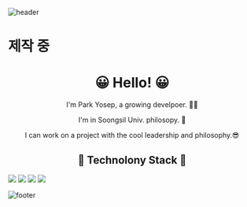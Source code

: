 ![header](https://capsule-render.vercel.app/api?type=wave&color=auto&height=300&section=header&text=Welcome%20to%20GiraffePark&fontSize=70&animation=twinkling)

# 제작 중

<h1 align='center'> 😀 Hello! 😀</h1>
<p align='center'>I'm Park Yosep, a growing develpoer. 🧑‍💻 </p>
<p align='center'>I'm in Soongsil Univ. philosopy. 🏫</p>
<p align='center'>I can work on a project with the cool leadership and philosophy.😎</p>

<h2 align='center'>📖 Technolony Stack 📖 </h2>
<div justify-content='center'>
<img src="https://img.shields.io/badge/Python-3766AB?style=flat-square&logo=Python&logoColor=white"/>
<img src="https://img.shields.io/badge/React-61DAFB?style=flat-square&logo=React&logoColor=black"/>
<img src="https://img.shields.io/badge/ReactNative-61DAFB?style=flat-square&logo=React&logoColor=black"/>
<img src="https://img.shields.io/badge/JavaScript-F7DF1E?style=flat-square&logo=JavaScript&logoColor=black"/>
</div>


![footer](https://capsule-render.vercel.app/api?type=wave&color=gradient&height=200&section=footer&)


